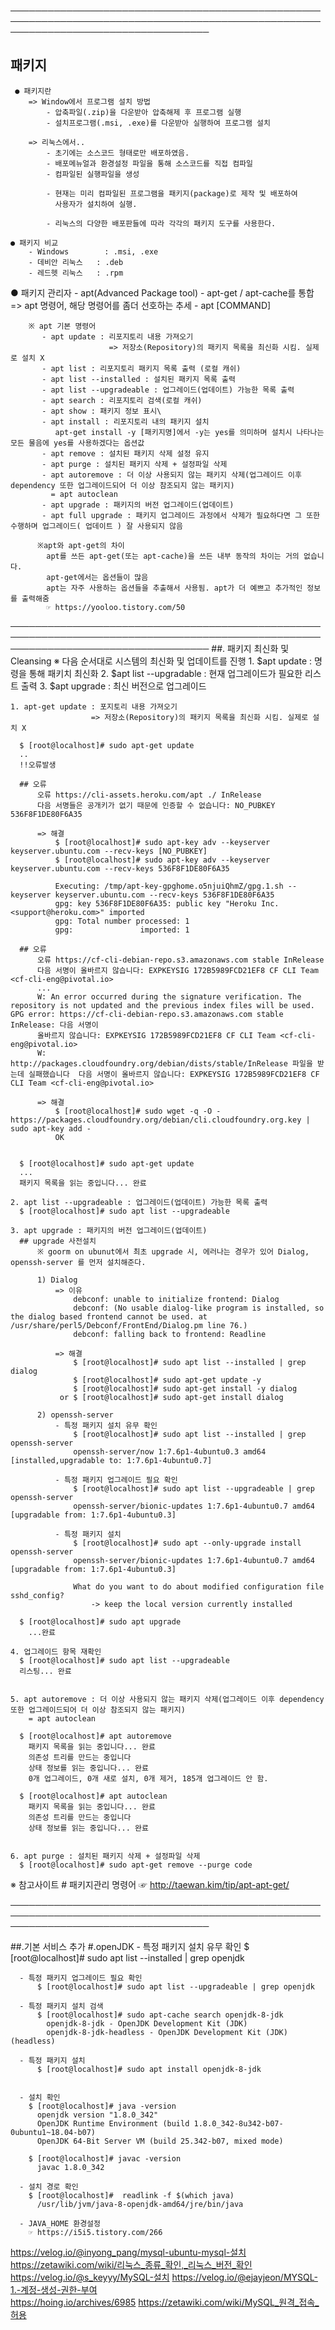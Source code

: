 ────────────────────────────────────────────────────────────────────────────────────────────────────────────────────────────────────
  ## 패키지
     ● 패키지란
        => Window에서 프로그램 설치 방법
            - 압축파일(.zip)을 다운받아 압축해제 후 프로그램 실행
            - 설치프로그램(.msi, .exe)를 다운받아 실행하여 프로그램 설치
        
        => 리눅스에서..
            - 초기에는 소스코드 형태로만 배포하였음.
            - 배포메뉴얼과 환경설정 파일을 통해 소스코드를 직접 컴파일
            - 컴파일된 실행파일을 생성 

            - 현재는 미리 컴파일된 프로그램을 패키지(package)로 제작 및 배포하여 
              사용자가 설치하여 실행.

            - 리눅스의 다양한 배포판들에 따라 각각의 패키지 도구를 사용한다.

    ● 패키지 비교
        - Windows        : .msi, .exe
        - 데비안 리눅스   : .deb
        - 레드헷 리눅스   : .rpm     


  ● 패키지 관리자 - apt(Advanced Package tool)
        - apt-get / apt-cache를 통합 => apt 명령어, 해당 명령어를 좀더 선호하는 추세
        - apt [COMMAND]

        ※ apt 기본 명령어
           - apt update : 리포지토리 내용 가져오기
                          => 저장소(Repository)의 패키지 목록을 최신화 시킴. 실제로 설치 X
           - apt list : 리포지토리 패키지 목록 출력 (로컬 캐쉬)
           - apt list --installed : 설치된 패키지 목록 출력
           - apt list --upgradeable : 업그레이드(업데이트) 가능한 목록 출력
           - apt search : 리포지토리 검색(로컬 캐쉬)
           - apt show : 패키지 정보 표시\
           - apt install : 리포지토리 내의 패키지 설치
              apt-get install -y [패키지명]에서 -y는 yes를 의미하며 설치시 나타나는 모든 물음에 yes를 사용하겠다는 옵션값
           - apt remove : 설치된 패키지 삭제 설정 유지
           - apt purge : 설치된 패키지 삭제 + 설정파일 삭제
           - apt autoremove : 더 이상 사용되지 않는 패키지 삭제(업그레이드 이후 dependency 또한 업그레이드되어 더 이상 참조되지 않는 패키지)
             = apt autoclean
           - apt upgrade : 패키지의 버전 업그레이드(업데이트)
           - apt full upgrade : 패키지 업그레이드 과정에서 삭제가 필요하다면 그 또한 수행하며 업그레이드( 업데이트 ) 잘 사용되지 않음

          ※apt와 apt-get의 차이
            apt를 쓰든 apt-get(또는 apt-cache)을 쓰든 내부 동작의 차이는 거의 없습니다.
            apt-get에서는 옵션들이 많음
            apt는 자주 사용하는 옵션들을 추출해서 사용됨. apt가 더 예쁘고 추가적인 정보를 출력해줌
            ☞ https://yooloo.tistory.com/50

────────────────────────────────────────────────────────────────────────────────────────────────────────────────────────────────────
  ##. 패키지 최신화 및 Cleansing
    ※ 다음 순서대로 시스템의 최신화 및 업데이트를 진행
      1. $apt update              : 명령을 통해 패키치 최신화
      2. $apt list --upgradable   : 현재 업그레이드가 필요한 리스트 출력
      3. $apt upgrade             : 최신 버전으로 업그레이드

    1. apt-get update : 포지토리 내용 가져오기
                      => 저장소(Repository)의 패키지 목록을 최신화 시킴. 실제로 설치 X

      $ [root@localhost]# sudo apt-get update
      ..
      !!오류발생

      ## 오류
          오류 https://cli-assets.heroku.com/apt ./ InRelease
          다음 서명들은 공개키가 없기 때문에 인증할 수 없습니다: NO_PUBKEY 536F8F1DE80F6A35

          => 해결
              $ [root@localhost]# sudo apt-key adv --keyserver keyserver.ubuntu.com --recv-keys [NO_PUBKEY]
              $ [root@localhost]# sudo apt-key adv --keyserver keyserver.ubuntu.com --recv-keys 536F8F1DE80F6A35
              
              Executing: /tmp/apt-key-gpghome.o5njuiQhmZ/gpg.1.sh --keyserver keyserver.ubuntu.com --recv-keys 536F8F1DE80F6A35
              gpg: key 536F8F1DE80F6A35: public key "Heroku Inc. <support@heroku.com>" imported
              gpg: Total number processed: 1
              gpg:               imported: 1

      ## 오류
          오류 https://cf-cli-debian-repo.s3.amazonaws.com stable InRelease
          다음 서명이 올바르지 않습니다: EXPKEYSIG 172B5989FCD21EF8 CF CLI Team <cf-cli-eng@pivotal.io>
          ...
          W: An error occurred during the signature verification. The repository is not updated and the previous index files will be used. GPG error: https://cf-cli-debian-repo.s3.amazonaws.com stable InRelease: 다음 서명이
          올바르지 않습니다: EXPKEYSIG 172B5989FCD21EF8 CF CLI Team <cf-cli-eng@pivotal.io>
          W: http://packages.cloudfoundry.org/debian/dists/stable/InRelease 파일을 받는데 실패했습니다  다음 서명이 올바르지 않습니다: EXPKEYSIG 172B5989FCD21EF8 CF CLI Team <cf-cli-eng@pivotal.io>

          => 해결
              $ [root@localhost]# sudo wget -q -O - https://packages.cloudfoundry.org/debian/cli.cloudfoundry.org.key | sudo apt-key add -
              OK


      $ [root@localhost]# sudo apt-get update
      ...
      패키지 목록을 읽는 중입니다... 완료

    2. apt list --upgradeable : 업그레이드(업데이트) 가능한 목록 출력
      $ [root@localhost]# sudo apt list --upgradeable

    3. apt upgrade : 패키지의 버전 업그레이드(업데이트)
      ## upgrade 사전설치
          ※ goorm on ubunut에서 최초 upgrade 시, 에러나는 경우가 있어 Dialog, openssh-server 를 먼저 설치해준다.

          1) Dialog
              => 이유
                  debconf: unable to initialize frontend: Dialog
                  debconf: (No usable dialog-like program is installed, so the dialog based frontend cannot be used. at /usr/share/perl5/Debconf/FrontEnd/Dialog.pm line 76.)
                  debconf: falling back to frontend: Readline

              => 해결
                  $ [root@localhost]# sudo apt list --installed | grep dialog
                  $ [root@localhost]# sudo apt-get update -y
                  $ [root@localhost]# sudo apt-get install -y dialog
               or $ [root@localhost]# sudo apt-get install dialog
          
          2) openssh-server
              - 특정 패키지 설치 유무 확인
                  $ [root@localhost]# sudo apt list --installed | grep openssh-server
                  openssh-server/now 1:7.6p1-4ubuntu0.3 amd64 [installed,upgradable to: 1:7.6p1-4ubuntu0.7]

              - 특정 패키지 업그레이드 필요 확인
                  $ [root@localhost]# sudo apt list --upgradeable | grep openssh-server
                  openssh-server/bionic-updates 1:7.6p1-4ubuntu0.7 amd64 [upgradable from: 1:7.6p1-4ubuntu0.3]

              - 특정 패키지 설치
                  $ [root@localhost]# sudo apt --only-upgrade install openssh-server
                  openssh-server/bionic-updates 1:7.6p1-4ubuntu0.7 amd64 [upgradable from: 1:7.6p1-4ubuntu0.3]
      
                  What do you want to do about modified configuration file sshd_config? 
                      -> keep the local version currently installed 

      $ [root@localhost]# sudo apt upgrade
        ...완료

    4. 업그레이드 항목 재확인
      $ [root@localhost]# sudo apt list --upgradeable
      리스팅... 완료


    5. apt autoremove : 더 이상 사용되지 않는 패키지 삭제(업그레이드 이후 dependency 또한 업그레이드되어 더 이상 참조되지 않는 패키지)
        = apt autoclean
      
      $ [root@localhost]# apt autoremove
        패키지 목록을 읽는 중입니다... 완료
        의존성 트리를 만드는 중입니다
        상태 정보를 읽는 중입니다... 완료
        0개 업그레이드, 0개 새로 설치, 0개 제거, 185개 업그레이드 안 함.

      $ [root@localhost]# apt autoclean
        패키지 목록을 읽는 중입니다... 완료
        의존성 트리를 만드는 중입니다
        상태 정보를 읽는 중입니다... 완료


    6. apt purge : 설치된 패키지 삭제 + 설정파일 삭제
      $ [root@localhost]# sudo apt-get remove --purge code

  ※ 참고사이트 
      # 패키지관리 명령어
          ☞ http://taewan.kim/tip/apt-apt-get/

────────────────────────────────────────────────────────────────────────────────────────────────────────────────────────────────────


  ##.기본 서비스 추가 
    #.openJDK 
      - 특정 패키지 설치 유무 확인
          $ [root@localhost]# sudo apt list --installed | grep openjdk
          
      - 특정 패키지 업그레이드 필요 확인
          $ [root@localhost]# sudo apt list --upgradeable | grep openjdk           

      - 특정 패키지 설치 검색
          $ [root@localhost]# sudo apt-cache search openjdk-8-jdk
            openjdk-8-jdk - OpenJDK Development Kit (JDK)
            openjdk-8-jdk-headless - OpenJDK Development Kit (JDK) (headless)

      - 특정 패키지 설치
          $ [root@localhost]# sudo apt install openjdk-8-jdk
          
          
      - 설치 확인
        $ [root@localhost]# java -version
          openjdk version "1.8.0_342"
          OpenJDK Runtime Environment (build 1.8.0_342-8u342-b07-0ubuntu1~18.04-b07)
          OpenJDK 64-Bit Server VM (build 25.342-b07, mixed mode)

        $ [root@localhost]# javac -version
          javac 1.8.0_342

      - 설치 경로 확인
        $ [root@localhost]#  readlink -f $(which java)
          /usr/lib/jvm/java-8-openjdk-amd64/jre/bin/java

      - JAVA_HOME 환경설정 
        ☞ https://i5i5.tistory.com/266



https://velog.io/@inyong_pang/mysql-ubuntu-mysql-설치
https://zetawiki.com/wiki/리눅스_종류_확인,_리눅스_버전_확인
https://velog.io/@s_keyyy/MySQL-설치
https://velog.io/@ejayjeon/MYSQL-1.-계정-생성-권한-부여        
https://hoing.io/archives/6985
https://zetawiki.com/wiki/MySQL_원격_접속_허용